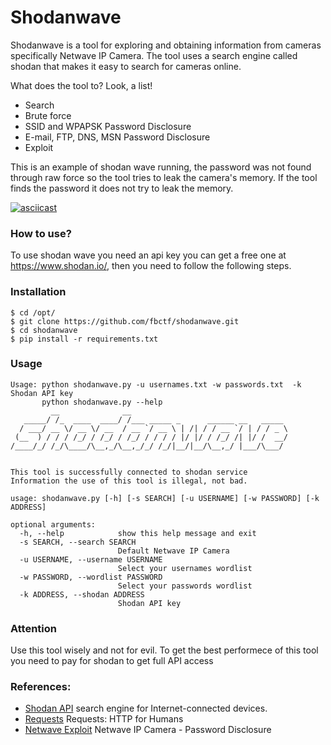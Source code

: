 # Shodanwave 

Shodanwave is a tool for exploring and obtaining information from cameras specifically Netwave IP Camera. The tool uses a search engine called shodan that makes it easy to search for cameras online.

What does the tool to? Look, a list!

 * Search 
 * Brute force
 * SSID and WPAPSK Password Disclosure
 * E-mail, FTP, DNS, MSN Password Disclosure 
 * Exploit
 
This is an example of shodan wave running, the password was not found through raw force so the tool tries to leak the camera's memory. If the tool finds the password it does not try to leak the memory.

[![asciicast](https://asciinema.org/a/G7gVOiReMiv43V8wlMbB4mm9B.png)](https://asciinema.org/a/G7gVOiReMiv43V8wlMbB4mm9B?autoplay=1)

### How to use?
To use shodan wave you need an api key you can get a free one at https://www.shodan.io/, then you need to follow the following steps.

### Installation

```
$ cd /opt/
$ git clone https://github.com/fbctf/shodanwave.git
$ cd shodanwave
$ pip install -r requirements.txt
```
### Usage
```
Usage: python shodanwave.py -u usernames.txt -w passwords.txt  -k Shodan API key
       python shodanwave.py --help 
         __              __                                   
   _____/ /_  ____  ____/ /___ _____ _      ______ __   _____ 
  / ___/ __ \/ __ \/ __  / __ `/ __ \ | /| / / __ `/ | / / _ \
 (__  ) / / / /_/ / /_/ / /_/ / / / / |/ |/ / /_/ /| |/ /  __/
/____/_/ /_/\____/\__,_/\__,_/_/ /_/|__/|__/\__,_/ |___/\___/ 
                                                              

This tool is successfully connected to shodan service
Information the use of this tool is illegal, not bad.

usage: shodanwave.py [-h] [-s SEARCH] [-u USERNAME] [-w PASSWORD] [-k ADDRESS]

optional arguments:
  -h, --help            show this help message and exit
  -s SEARCH, --search SEARCH
                        Default Netwave IP Camera
  -u USERNAME, --username USERNAME
                        Select your usernames wordlist
  -w PASSWORD, --wordlist PASSWORD
                        Select your passwords wordlist
  -k ADDRESS, --shodan ADDRESS
                        Shodan API key

```
### Attention
Use this tool wisely and not for evil. To get the best performece of this tool you need to pay for shodan to get full API access

### References:

 * [Shodan API](https://www.shodan.io/)  search engine for Internet-connected devices.
 * [Requests](http://docs.python-requests.org/en/master/) Requests: HTTP for Humans
 * [Netwave Exploit](https://www.exploit-db.com/exploits/41236/) Netwave IP Camera - Password Disclosure
